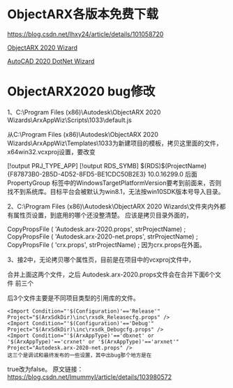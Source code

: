 # ObjectARX各版本免费下载

https://blog.csdn.net/lhxy24/article/details/101058720

[ObjectARX 2020 Wizard](https://github.com/ADN-DevTech/ObjectARX-Wizards/raw/ForAutoCAD2020/ObjectARXWizardsInstaller/ObjectARXWizard2020.zip)

[AutoCAD 2020 DotNet Wizard](https://github.com/ADN-DevTech/AutoCAD-Net-Wizards/raw/ForAutoCAD2020/AutoCADNetWizardsInstaller/AutoCAD_2020_dotnet_wizards.zip)

# ObjectARX2020 bug修改

1、C:\Program Files (x86)\Autodesk\ObjectARX 2020 Wizards\ArxAppWiz\Scripts\1033\default.js

从C:\Program Files (x86)\Autodesk\ObjectARX 2020 Wizards\ArxAppWiz\Templates\1033为新建项目的模板，拷贝这里面的文件，x64win32.vcxproj设置，要改变

<PropertyGroup Label="Globals">
    <ArxAppType>[!output PRJ_TYPE_APP]</ArxAppType>
    <RDS>[!output RDS_SYMB]</RDS>
    <TargetName Condition="'$(RDS)'!=''">$(RDS)$(ProjectName)</TargetName>
    <ProjectGuid>{F87873B0-2B5D-4D52-8FD5-BE1CDC50B2E3}</ProjectGuid>
    <WindowsTargetPlatformVersion>10.0.16299.0</WindowsTargetPlatformVersion>
  </PropertyGroup>
后面PropertyGroup 标签中的WindowsTargetPlatformVersion要考到前面来，否则找不到系统库。目标平台会被默认为win8.1，无法按win10SDK版本号导入目录。

2、C:\Program Files (x86)\Autodesk\ObjectARX 2020 Wizards\文件夹内外都有属性页设置，到底用的哪个还没整清楚。
应该是拷贝目录外面的，

CopyPropsFile ( 'Autodesk.arx-2020.props', strProjectName) ;
CopyPropsFile ( 'Autodesk.arx-2020-net.props', strProjectName) ;
CopyPropsFile ( 'crx.props', strProjectName) ;
因为crx.props在外面。

3、接2中，无论拷贝哪个属性页，目前是在项目中的vcxproj文件中，


合并上面这两个文件，之后
Autodesk.arx-2020.props文件会在合并下面6个文件
前三个

<Import Condition="'$(ArxAppType)'=='dbx' or '$(ArxAppType)'=='dbxnet'" Project="$(ArxSdkDir)\inc\dbx.props" />
<Import Condition="'$(ArxAppType)'=='crx' or '$(ArxAppType)'=='crxnet'" Project="$(ArxSdkDir)\inc\crx.props" />
<Import Condition="'$(ArxAppType)'=='arx' or '$(ArxAppType)'=='arxnet'" Project="$(ArxSdkDir)\inc\arx.props" />
后3个文件主要是不同项目类型的引用库的文件。

	<Import Condition="'$(Configuration)'=='Release'" Project="$(ArxSdkDir)\inc\rxsdk_Releasecfg.props" />
	<Import Condition="'$(Configuration)'=='Debug'" Project="$(ArxSdkDir)\inc\rxsdk_Debugcfg.props" />
	<Import Condition="'$(ArxAppType)'=='dbxnet' or '$(ArxAppType)'=='crxnet' or '$(ArxAppType)'=='arxnet'" Project="Autodesk.arx-2020-net.props" />
	这三个是调试和最终发布的一些设置，其中出bug那个地方是在
<SmallerTypeCheck>true</SmallerTypeCheck>改为false。
原文链接：https://blog.csdn.net/ImummyI/article/details/103980572